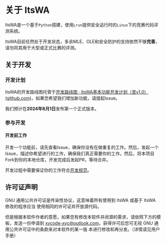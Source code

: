 # 关于 ItsWA

ItsWA是一个基于`Python`搭建，使用`Lrun`提供安全运行时的`Linux`下的竞赛代码评测系统。

ItsWA目前任然处于开发状态，多余MLE、OLE和安全防护的支持依然不够**完善**，请勿将其用于大型或正式比赛的评测。

## 关于开发

### 开发计划

ItsWA的开发路线图托管于[开发路线图 · ItsWA基本功能开发计划（至v1.0） (github.com)](https://github.com/users/XYCode-Kerman/projects/3)，如果您希望我们增加新功能，请提起Issue。

我们预计在**2024年8月1日**发布第一个正式版本。

### 参与开发

#### 开发前工作

开发一个功能前，请先查看Issue，确保你没有在做重复的工作。然后，发起一个Issue，描述你希望进行的工作，确保我们真正需要你的工作。然后，将本项目Fork到你的本地仓库，开发完成后发起PR，等待合并。

开发过程中需要保证你的工作符合[开发规范](../develop/develop-format.md)。

## 许可证声明

GNU 通用公共许可证是传染性协议，这意味着所有使用到 ItsWA 或基于 ItsWA 修改的程序应当 使用相同的许可证并开放源代码。

但是根据本软件作者的意愿，如果您有修改本软件并闭源的需求，请依照下方的模板，发送一份申请到 [xycode-xyc@outlook.com](mailto:xycode-xyc@outlook.com)，获得许可后您可无视 GNU 通用公共许可证中的条款来对本软件的某一版 本进行修改和再分发。（详情请见用户手册）